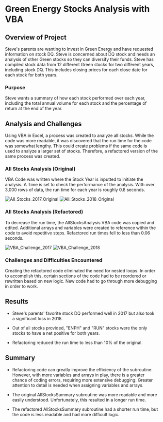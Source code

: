 # Green Energy Stocks Analysis with VBA

## Overview of Project
Steve's parents are wanting to invest in Green Energy and have requested information on stock DQ.  Steve is concerned about DQ stock and needs an analysis of other Green stocks so they can diversify their funds.  Steve has compiled stock data from 12 different Green stocks for two different years, including stock DQ.  This includes closing prices for each close date for each stock for both years.
 

### Purpose
Steve wants a summary of how each stock performed over each year, including the total annual volume for each stock and the percentage of return at the end of the year.

## Analysis and Challenges
Using VBA in Excel, a process was created to analyze all stocks.  While the code was more readable, it was discovered that the run time for the code was somewhat lengthy.  This could create problems if the same code is used to analyze a larger set of stocks.  Therefore, a refactored version of the same process was created.  

### All Stocks Analysis (Original)
VBA Code was written where the Stock Year is inputted to initiate the analysis.  A Time is set to check the performance of the analysis.  With over 3,000 rows of data, the run time for each year is roughly 0.8 seconds.

![All_Stocks_2017_Original](https://user-images.githubusercontent.com/106561880/174915710-79c518cd-66ac-43a6-8214-506285c8d0f2.png)
![All_Stocks_2018_Original](https://user-images.githubusercontent.com/106561880/174915728-d7d980b0-c8e3-4207-95e1-d2bddc8b22a0.png)


### All Stocks Analysis (Refactored)
To decrease the run time, the AllStocksAnalysis VBA code was copied and edited.  Additional arrays and variables were created to reference within the code to avoid repetitive steps.  Refactored run times fell to less than 0.06 seconds.

![VBA_Challenge_2017](https://user-images.githubusercontent.com/106561880/174915743-4f35fc05-a99b-44c9-9bfd-743f1d77ef44.png)
![VBA_Challenge_2018](https://user-images.githubusercontent.com/106561880/174915748-c1b8cb65-c413-43e3-b8ac-0144f8065b5f.png)

### Challenges and Difficulties Encountered
Creating the refactored code eliminated the need for nested loops.  In order to accomplish this, certain sections of the code had to be reordered or rewritten based on new logic.  New code had to go through more debugging in order to work.

## Results

- Steve's parents' favorite stock DQ performed well in 2017 but also took a significant loss in 2018.

- Out of all stocks provided, "ENPH" and "RUN" stocks were the only stocks to have a net positive for both years.

- Refactoring reduced the run time to less than 10% of the original.

## Summary
- Refactoring code can greatly improve the efficiency of the subroutine.  However, with more variables and arrays in play, there is a greater chance of coding errors, requiring more extensive debugging.  Greater attention to detail is needed when assigning variables and arrays.

- The original AllStocksSummary subroutine was more readable and more easily understood.  Unfortunately, this resulted in a longer run time.

- The refactored AllStocksSummary subroutine had a shorter run time, but the code is less readable and had more difficult logic.


